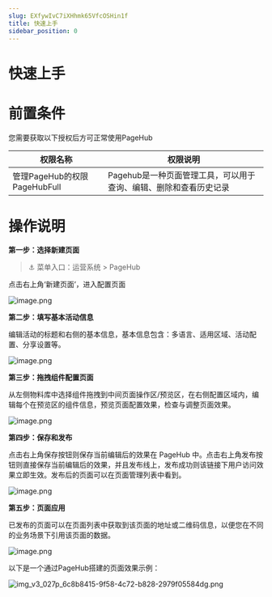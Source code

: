 ```yaml
---
slug: EXfywIvC7iXHhmk65VfcOSHin1f
title: 快速上手
sidebar_position: 0
---
```



# 快速上手


# 前置条件


您需要获取以下授权后方可正常使用PageHub


| **权限名称**                 | **权限说明**                             |
| ------------------------ | ------------------------------------ |
| 管理PageHub的权限 PageHubFull | Pagehub是一种页面管理工具，可以用于查询、编辑、删除和查看历史记录 |


# 操作说明


**第一步：选择新建页面**


> ⚓ 菜单入口：运营系统 > PageHub


点击右上角‘新建页面’，进入配置页面


![image.png](/assets/4a233d2c2efab9eb868b0c58a42d791c.png)


**第二步：填写基本活动信息**


编辑活动的标题和右侧的基本信息，基本信息包含：多语言、适用区域、活动配置、分享设置等。


![image.png](/assets/0497e568ac7f2b20cd2ea75dc89244ba.png)


**第三步：拖拽组件配置页面**


从左侧物料库中选择组件拖拽到中间页面操作区/预览区，在右侧配置区域内，编辑每个在预览区的组件信息，预览页面配置效果，检查与调整页面效果。


![image.png](/assets/5d209441ae3d75ea6048462f87cb5787.png)


**第四步：保存和发布**


点击右上角保存按钮则保存当前编辑后的效果在 PageHub 中。点击右上角发布按钮则直接保存当前编辑后的效果，并且发布线上，发布成功则该链接下用户访问效果立即生效。发布后的页面可以在页面管理列表中看到。


![image.png](/assets/4e91acbc8b5d59c8e5f0d8aae42f81d6.png)


**第五步：页面应用**


已发布的页面可以在页面列表中获取到该页面的地址或二维码信息，以便您在不同的业务场景下引用该页面的数据。


![image.png](/assets/5be99571b8f16463accbaeeecbf9d75f.png)


以下是一个通过PageHub搭建的页面效果示例：


![img_v3_027p_6c8b8415-9f58-4c72-b828-2979f05584dg.png](/assets/a0dcf160d57739cd4c67d007f497602e.png)

